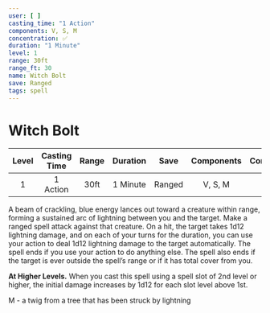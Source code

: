 ```yaml
---
user: [ ]
casting_time: "1 Action"
components: V, S, M
concentration: ✅
duration: "1 Minute"
level: 1
range: 30ft
range_ft: 30
name: Witch Bolt
save: Ranged
tags: spell
---
```

# Witch Bolt

| **Level** | **Casting Time** | **Range** | **Duration** | **Save** | **Components** | **Concentration** |
|:---:|:---:|:---:|:---:|:---:|:---:|:---:|
| 1 | 1 Action | 30ft | 1 Minute | Ranged | V, S, M | ✅ |

A beam of crackling, blue energy lances out toward a creature within range, forming a sustained arc of lightning between you and the target. Make a ranged spell attack against that creature. On a hit, the target takes 1d12 lightning damage, and on each of your turns for the duration, you can use your action to deal 1d12 lightning damage to the target automatically. The spell ends if you use your action to do anything else. The spell also ends if the target is ever outside the spell’s range or if it has total cover from you.

**At Higher Levels.** When you cast this spell using a spell slot of 2nd level or higher, the initial damage increases by 1d12 for each slot level above 1st.

M - a twig from a tree that has been struck by lightning